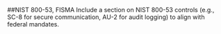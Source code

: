 ##NIST 800-53, FISMA
Include a section on NIST 800-53 controls (e.g., SC-8 for secure communication, AU-2 for audit logging) to align with federal mandates.
